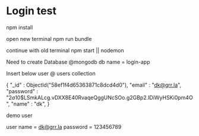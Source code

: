 Login test
============

npm install

open new terminal 
npm run bundle

continue with old terminal
npm start  || nodemon 



Need to create Database @mongodb 
db name = login-app

Insert below user @ users collection

{ 
    "_id" : ObjectId("58ef1f4d65363871c8dcd4d0"), 
    "email" : "dk@grr.la", 
    "password" : "$2a$10$LSmkALcg.vDXX8E40RvaqeQggUNcSOo.g2GBp2.IDiWyHSKi0pm4O", 
    "name" : "dk", 
}


demo user 

user name = dk@grr.la
password = 123456789


